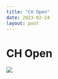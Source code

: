 ```yaml
---
title: "CH Open"
date: 2023-02-24
layout: post
---
```

# CH Open

![](https://www.ch-open.ch/wp-content/uploads/2019/04/logo_chopen_web_big-1.png)
